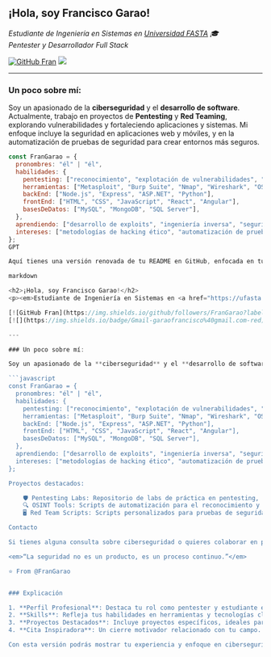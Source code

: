 <h2>¡Hola, soy Francisco Garao!</h2>
<p><em>Estudiante de Ingeniería en Sistemas en <a href="https://ufasta.edu.ar" target="_blank">Universidad FASTA</a> 🎓<br>Pentester y Desarrollador Full Stack</em></p>

[![GitHub Fran](https://img.shields.io/github/followers/FranGarao?label=follow&style=social)](https://github.com/FranGarao)
[![](https://img.shields.io/badge/Gmail-garaofrancisco%40gmail.com-red)](mailto:garaofrancisco@gmail.com)

---

### Un poco sobre mí:

Soy un apasionado de la **ciberseguridad** y el **desarrollo de software**. Actualmente, trabajo en proyectos de **Pentesting** y **Red Teaming**, explorando vulnerabilidades y fortaleciendo aplicaciones y sistemas. Mi enfoque incluye la seguridad en aplicaciones web y móviles, y en la automatización de pruebas de seguridad para crear entornos más seguros.

```javascript
const FranGarao = {
  pronombres: "él" | "él",
  habilidades: {
    pentesting: ["reconocimiento", "explotación de vulnerabilidades", "post-explotación", "reportes"],
    herramientas: ["Metasploit", "Burp Suite", "Nmap", "Wireshark", "OSINT tools"],
    backEnd: ["Node.js", "Express", "ASP.NET", "Python"],
    frontEnd: ["HTML", "CSS", "JavaScript", "React", "Angular"],
    basesDeDatos: ["MySQL", "MongoDB", "SQL Server"],
  },
  aprendiendo: ["desarrollo de exploits", "ingeniería inversa", "seguridad en la nube"],
  intereses: ["metodologías de hacking ético", "automatización de pruebas de seguridad", "criptoanálisis"]
};
GPT

Aquí tienes una versión renovada de tu README en GitHub, enfocada en tu rol como pentester y el cambio a la Universidad FASTA. Esta versión también resalta tus habilidades en ciberseguridad y tus proyectos relacionados:

markdown

<h2>¡Hola, soy Francisco Garao!</h2>
<p><em>Estudiante de Ingeniería en Sistemas en <a href="https://ufasta.edu.ar" target="_blank">Universidad FASTA</a> 🎓<br>Pentester y Desarrollador Full Stack</em></p>

[![GitHub Fran](https://img.shields.io/github/followers/FranGarao?label=follow&style=social)](https://github.com/FranGarao)
[![](https://img.shields.io/badge/Gmail-garaofrancisco%40gmail.com-red)](mailto:garaofrancisco@gmail.com)

---

### Un poco sobre mí:

Soy un apasionado de la **ciberseguridad** y el **desarrollo de software**. Actualmente, trabajo en proyectos de **Pentesting** y **Red Teaming**, explorando vulnerabilidades y fortaleciendo aplicaciones y sistemas. Mi enfoque incluye la seguridad en aplicaciones web y móviles, y en la automatización de pruebas de seguridad para crear entornos más seguros.

```javascript
const FranGarao = {
  pronombres: "él" | "él",
  habilidades: {
    pentesting: ["reconocimiento", "explotación de vulnerabilidades", "post-explotación", "reportes"],
    herramientas: ["Metasploit", "Burp Suite", "Nmap", "Wireshark", "OSINT tools"],
    backEnd: ["Node.js", "Express", "ASP.NET", "Python"],
    frontEnd: ["HTML", "CSS", "JavaScript", "React", "Angular"],
    basesDeDatos: ["MySQL", "MongoDB", "SQL Server"],
  },
  aprendiendo: ["desarrollo de exploits", "ingeniería inversa", "seguridad en la nube"],
  intereses: ["metodologías de hacking ético", "automatización de pruebas de seguridad", "criptoanálisis"]
};

Proyectos destacados:

    🛡️ Pentesting Labs: Repositorio de labs de práctica en pentesting, donde exploro técnicas avanzadas de explotación y pruebas de seguridad.
    🔍 OSINT Tools: Scripts de automatización para el reconocimiento y la obtención de información de fuentes abiertas.
    🖥️ Red Team Scripts: Scripts personalizados para pruebas de seguridad en entornos empresariales.

Contacto

Si tienes alguna consulta sobre ciberseguridad o quieres colaborar en proyectos de hacking ético, ¡contáctame! Estoy siempre abierto a nuevas oportunidades y desafíos en el campo de la seguridad.

<em>“La seguridad no es un producto, es un proceso continuo.”</em>

⭐️ From @FranGarao


### Explicación

1. **Perfil Profesional**: Destaca tu rol como pentester y estudiante en la Universidad FASTA.
2. **Skills**: Refleja tus habilidades en herramientas y tecnologías clave de seguridad y desarrollo.
3. **Proyectos Destacados**: Incluye proyectos específicos, ideales para mostrar tu portafolio y habilidades en GitHub.
4. **Cita Inspiradora**: Un cierre motivador relacionado con tu campo.

Con esta versión podrás mostrar tu experiencia y enfoque en ciberseguridad de manera clara y profesional.
